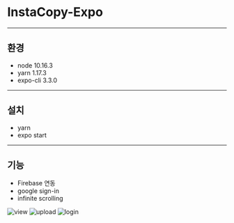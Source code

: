 # InstaCopy-Expo

- - -
## 환경

* node 	    10.16.3
* yarn    	1.17.3
* expo-cli 	3.3.0
- - -

## 설치

* yarn
* expo start
- - -

## 기능 

* Firebase 연동
* google sign-in
* infinite scrolling


![view](https://user-images.githubusercontent.com/52531687/87317436-f324db80-c561-11ea-82bf-0a106ee84902.gif)
![upload](https://user-images.githubusercontent.com/52531687/87317437-f4ee9f00-c561-11ea-82ae-f78689498541.gif)
![login](https://user-images.githubusercontent.com/52531687/87317441-f750f900-c561-11ea-99a9-def8522265cb.gif)
